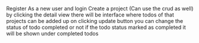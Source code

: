 Register As a new user and login 
Create a project (Can use the crud as well)
by clicking the detail view there will be interface where todos of that projects can be added
up on clicking update button you can change the status of todo completed or not 
if the todo status marked as completed it will be shown under completed todos
